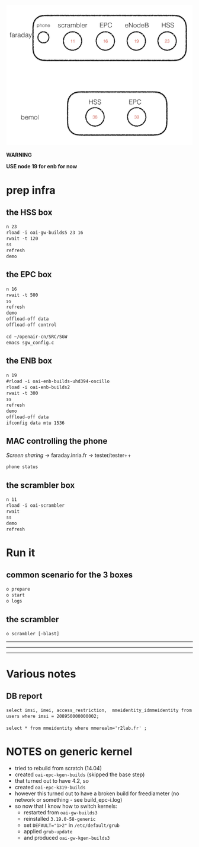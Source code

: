![](oai-nodes.001.png)

**WARNING** 

**USE node 19 for enb for now**

# prep infra

## the HSS box

```
n 23
rload -i oai-gw-builds5 23 16
rwait -t 120
ss
refresh
demo
```

## the EPC box

```
n 16
rwait -t 500
ss
refresh
demo
offload-off data
offload-off control

cd ~/openair-cn/SRC/SGW
emacs sgw_config.c

```
## the ENB box

```
n 19
#rload -i oai-enb-builds-uhd394-oscillo 
rload -i oai-enb-builds2
rwait -t 300
ss
refresh
demo
offload-off data
ifconfig data mtu 1536
```

## MAC controlling the phone

*Screen sharing* -> faraday.inria.fr -> tester/tester++

```
phone status
```


## the scrambler box

```
n 11
rload -i oai-scrambler
rwait
ss
demo
refresh
```

# Run it

## common scenario for the 3 boxes

```
o prepare
o start
o logs
```

## the scrambler

```
o scrambler [-blast]
```

*****
*****
*****


# Various notes


## DB report

```
select imsi, imei, access_restriction,  mmeidentity_idmmeidentity from users where imsi = 208950000000002;

select * from mmeidentity where mmerealm='r2lab.fr' ;
```

# NOTES on generic kernel

* tried to rebuild from scratch (14.04)
* created `oai-epc-kgen-builds` (skipped the base step)
* that turned out to have 4.2, so
* created `oai-epc-k319-builds` 
* however this turned out to have a broken build for freediameter (no network or something - see build_epc-i.log)
* so now that I know how to switch kernels:
  * restarted from `oai-gw-builds3`
  * reinstalled `3.19.0-58-generic`
  * set `DEFAULT="1>2"` in `/etc/default/grub`
  * applied `grub-update`
  * and produced `oai-gw-kgen-builds3`